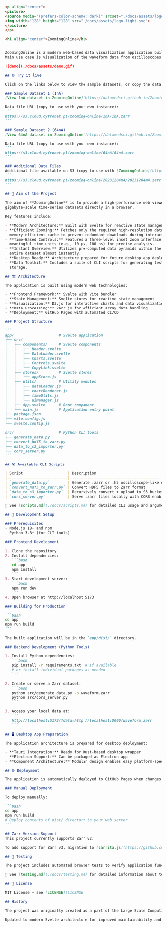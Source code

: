 ````markdown
<p align="center">
<picture>
<source media="(prefers-color-scheme: dark)" srcset="./docs/assets/logo-dark.svg">
<img width="128" height="128" src="./docs/assets/logo-light.svg">
</picture>
</p>

<h1 align="center">ZoomingOnline</h1>


ZoomingOnline is a modern web-based data visualization application built with Svelte, supporting the efficient and scalable Zarr format.
Main use case is visualization of the waveform data from oscilloscopes, taken in segment mode.

![demo](./docs/assets/demo.gif)

## 🌐 Try it live

Click on the links below to view the sample datasets, or copy the data file URLs to use in your own instance:

### Sample Dataset 1 (1nA)
[View 1nA dataset in ZoomingOnline](https://datamedsci.github.io/ZoomingOnline/?data=https://s3.cloud.cyfronet.pl/zooming-online/1nA/1nA.zarr)

Data file URL (copy to use with your own instance):
```
https://s3.cloud.cyfronet.pl/zooming-online/1nA/1nA.zarr
```

### Sample Dataset 2 (64nA)
[View 64nA dataset in ZoomingOnline](https://datamedsci.github.io/ZoomingOnline/?data=https://s3.cloud.cyfronet.pl/zooming-online/64nA/64nA.zarr)

Data file URL (copy to use with your own instance):
```
https://s3.cloud.cyfronet.pl/zooming-online/64nA/64nA.zarr
```

### Additional Data Files
Additional file available on S3 (copy to use with [ZoomingOnline](https://datamedsci.github.io/ZoomingOnline/)):
```
https://s3.cloud.cyfronet.pl/zooming-online/20231204m4/20231204m4.zarr
```

## 🎯 Aim of the Project

The aim of **ZoomingOnline** is to provide a high-performance web viewer for interactively exploring massive,
gigabyte-scale time-series datasets directly in a browser.

Key features include:

- **Modern Architecture:** Built with Svelte for reactive state management and component-based architecture
- **Efficient Zooming:** Fetches only the required high-resolution data chunks for the selected region, with a
  memory-efficient cache to prevent redundant downloads during interaction.
- **Time-Based Controls:** Features a three-level inset zoom interface with draggable windows and sliders that snap to
  meaningful time units (e.g., 10 µs, 100 ns) for precise analysis.
- **Instant Overview:** Utilizes pre-computed data pyramids within the Zarr format to load an initial overview of the
  entire dataset almost instantly.
- **Desktop Ready:** Architecture prepared for future desktop app deployment using Tauri or Electron.
- **Data Toolkit:** Includes a suite of CLI scripts for generating test data, converting from HDF5, and managing cloud
  storage.

## 🏗️ Architecture

The application is built using modern web technologies:

- **Frontend Framework:** Svelte with Vite bundler
- **State Management:** Svelte stores for reactive state management
- **Visualization:** D3.js for interactive charts and data visualization
- **Data Processing:** Zarr.js for efficient array data handling
- **Deployment:** GitHub Pages with automated CI/CD

### Project Structure

```
app/                    # Svelte application
├── src/
│   ├── components/     # Svelte components
│   │   ├── Header.svelte
│   │   ├── DataLoader.svelte
│   │   ├── Charts.svelte
│   │   ├── Controls.svelte
│   │   └── CopyLink.svelte
│   ├── stores/         # Svelte stores
│   │   └── appStore.js
│   ├── utils/          # Utility modules
│   │   ├── dataLoader.js
│   │   ├── chartRenderer.js
│   │   ├── timeUtils.js
│   │   └── uiManager.js
│   ├── App.svelte      # Root component
│   └── main.js         # Application entry point
├── package.json
├── vite.config.js
└── svelte.config.js

src/                    # Python CLI tools
├── generate_data.py
├── convert_hdf5_to_zarr.py
├── data_to_s3_importer.py
└── cors_server.py
```

## 🛠 Available CLI Scripts

| Script                    | Description                                      |
|---------------------------|--------------------------------------------------|
| `generate_data.py`        | Generate .zarr or .h5 oscilloscope-like datasets |
| `convert_hdf5_to_zarr.py` | Convert HDF5 files to Zarr format                |
| `data_to_s3_importer.py`  | Recursively convert + upload to S3 bucket        |
| `cors_server.py`          | Serve .zarr files locally with CORS enabled HTTP |

📖 See [scripts.md](./docs/scripts.md) for detailed CLI usage and arguments.

## 🚀 Development Setup

### Prerequisites
- Node.js 18+ and npm
- Python 3.8+ (for CLI tools)

### Frontend Development

1. Clone the repository
2. Install dependencies:
   ```bash
   cd app
   npm install
   ```
3. Start development server:
   ```bash
   npm run dev
   ```
4. Open browser at http://localhost:5173

### Building for Production

```bash
cd app
npm run build
```

The built application will be in the `app/dist/` directory.

### Backend Development (Python Tools)

1. Install Python dependencies:
   ```bash
   pip install -r requirements.txt  # if available
   # or install individual packages as needed
   ```

2. Create or serve a Zarr dataset:
   ```bash
   python src/generate_data.py -o waveform.zarr
   python src/cors_server.py
   ```

3. Access your local data at:
   ```
   http://localhost:5173/?data=http://localhost:8000/waveform.zarr
   ```

## 🖥️ Desktop App Preparation

The application architecture is prepared for desktop deployment:

- **Tauri Integration:** Ready for Rust-based desktop wrapper
- **Electron Support:** Can be packaged as Electron app
- **Component Architecture:** Modular design enables easy platform-specific customizations

## 🌐 Deployment

The application is automatically deployed to GitHub Pages when changes are pushed to the main branch.

### Manual Deployment

To deploy manually:

```bash
cd app
npm run build
# Deploy contents of dist/ directory to your web server
```

## Zarr Version Support
This project currently supports Zarr v2.

To add support for Zarr v3, migration to [zarrita.js](https://github.com/manzt/zarrita.js) is required.

## 🧪 Testing

The project includes automated browser tests to verify application functionality.

📖 See [testing.md](./docs/testing.md) for detailed information about testing tools and procedures.

## 📄 License

MIT License — see [LICENSE](LICENSE)

## History

The project was originally created as a part of the Large Scale Computing course at the AGH University in Kraków, Poland, by @ksew1, @irosikoni and @GosiaKk5.

Updated to modern Svelte architecture for improved maintainability and future desktop app support.

````
